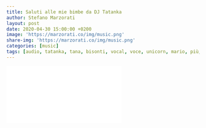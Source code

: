 ```yaml
---
title: Saluti alle mie bimbe da DJ Tatanka
author: Stefano Marzorati
layout: post
date: 2020-04-30 15:00:00 +0200
image: 'https://marzorati.co/img/music.png'
share-img: 'https://marzorati.co/img/music.png'
categories: [music]
tags: [audio, tatanka, tana, bisonti, vocal, voce, unicorn, mario, più, remix]
---
```

<div class="video">
    <iframe src="//www.youtube.com/embed/HUyLhS92QDs" frameborder="0" allowfullscreen></iframe>
</div>
